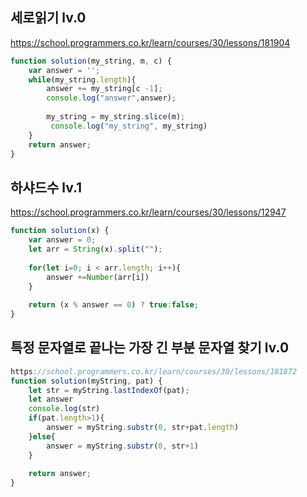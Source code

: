 ## 세로읽기 lv.0

https://school.programmers.co.kr/learn/courses/30/lessons/181904

```jsx
function solution(my_string, m, c) {
    var answer = '';
    while(my_string.length){
        answer += my_string[c -1];
        console.log("answer",answer);
       
        my_string = my_string.slice(m);
         console.log("my_string", my_string)
    }
    return answer;
}
```

## 하샤드수 lv.1

https://school.programmers.co.kr/learn/courses/30/lessons/12947

```jsx
function solution(x) {
    var answer = 0;
    let arr = String(x).split("");
    
    for(let i=0; i < arr.length; i++){
        answer +=Number(arr[i])
    }
    
    return (x % answer == 0) ? true:false;
}
```

## 특정 문자열로 끝나는 가장 긴 부분 문자열 찾기 lv.0
```jsx
https://school.programmers.co.kr/learn/courses/30/lessons/181872
function solution(myString, pat) {
    let str = myString.lastIndexOf(pat);
    let answer
    console.log(str)
    if(pat.length>1){
        answer = myString.substr(0, str+pat.length)
    }else{
        answer = myString.substr(0, str+1)
    }
    
    return answer;
}
```
